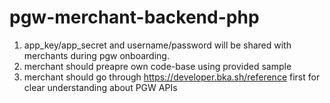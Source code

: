 # pgw-merchant-backend-php
1. app_key/app_secret and username/password will be shared with merchants during pgw onboarding.
2. merchant should preapre own code-base using provided sample
3. merchant should go through https://developer.bka.sh/reference first for clear understanding about PGW APIs

